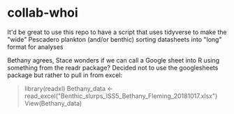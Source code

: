 # collab-whoi
It'd be great to use this repo to have a script that uses tidyverse to make the "wide" Pescadero plankton (and/or benthic) sorting datasheets into "long" format for analyses

Bethany agrees, Stace wonders if we can call a Google sheet into R using something from the readr package? Decided not to use the googlesheets package but rather to pull in from excel:

> library(readxl)
> Bethany_data <- read_excel("Benthic_slurps_ISS5_Bethany_Fleming_20181017.xlsx")
> View(Bethany_data)
